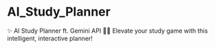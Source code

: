 # AI_Study_Planner
✨ AI Study Planner ft. Gemini API 🚀🧠  Elevate your study game with this intelligent, interactive planner! 
